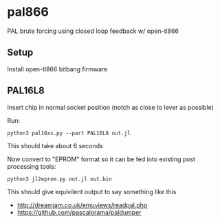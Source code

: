 # pal866
PAL brute forcing using closed loop feedback w/ open-tl866

## Setup

Install open-tl866 bitbang firmware

## PAL16L8

Insert chip in normal socket position (notch as close to lever as possible)

Run:

```
python3 pal16xx.py --part PAL16L8 out.jl
```

This should take about 6 seconds

Now convert to "EPROM" format so it can be fed into existing post processing tools:

```
python3 jl2eprom.py out.jl out.bin
```

This should give equivilent output to say something like this
  * http://dreamjam.co.uk/emuviews/readpal.php
  * https://github.com/pascalorama/paldumper

